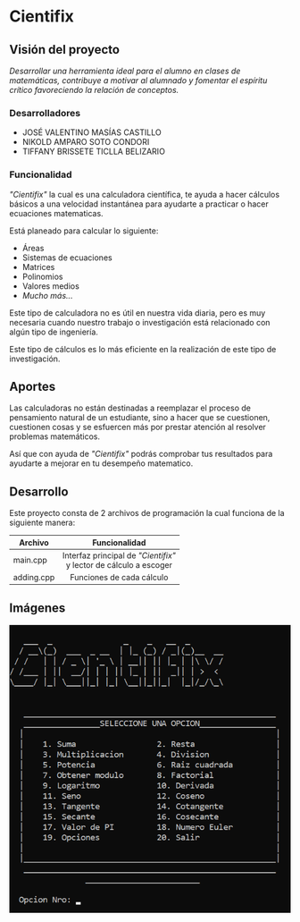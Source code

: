# Cientifix

## Visión del proyecto

*Desarrollar una herramienta ideal para el alumno en clases de matemáticas, contribuye a motivar al alumnado y fomentar el espíritu crítico favoreciendo la relación de conceptos.*

### Desarrolladores
* JOSÉ VALENTINO MASÍAS CASTILLO
* NIKOLD AMPARO SOTO CONDORI
* TIFFANY BRISSETE TICLLA BELIZARIO



### Funcionalidad

*"Cientifix"* la cual es una calculadora científica, te ayuda a hacer cálculos básicos a una velocidad instantánea para ayudarte a practicar o hacer ecuaciones matematicas.

Está planeado para calcular lo siguiente:
* Áreas
* Sistemas de ecuaciones
* Matrices
* Polinomios
* Valores medios
* *Mucho más...*

Este tipo de calculadora no es útil en nuestra vida diaria, pero es muy necesaria cuando nuestro trabajo o investigación está relacionado con algún tipo de ingeniería.

Este tipo de cálculos es lo más eficiente en la realización de este tipo de investigación.

## Aportes

Las calculadoras no están destinadas a reemplazar el proceso de pensamiento natural de un estudiante, sino a hacer que se cuestionen, cuestionen cosas y se esfuercen más por prestar atención al resolver problemas matemáticos.

Así que con ayuda de *"Cientifix"* podrás comprobar tus resultados para ayudarte a mejorar en tu desempeño matematico.


## Desarrollo

Este proyecto consta de 2 archivos de programación la cual funciona de la siguiente manera:

| Archivo       | Funcionalidad |
| ------------- |:-------------:|
| main.cpp      | Interfaz principal de *"Cientifix"* <br /> y lector de cálculo a escoger|
| adding.cpp    | Funciones de cada cálculo     |


## Imágenes

![This is a alt text.](/img/interface.png "Interfaz.")
